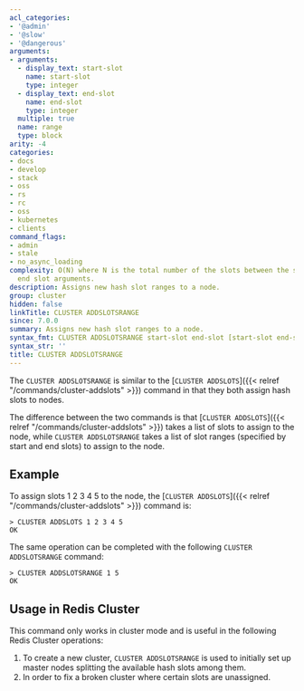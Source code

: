 ```yaml
---
acl_categories:
- '@admin'
- '@slow'
- '@dangerous'
arguments:
- arguments:
  - display_text: start-slot
    name: start-slot
    type: integer
  - display_text: end-slot
    name: end-slot
    type: integer
  multiple: true
  name: range
  type: block
arity: -4
categories:
- docs
- develop
- stack
- oss
- rs
- rc
- oss
- kubernetes
- clients
command_flags:
- admin
- stale
- no_async_loading
complexity: O(N) where N is the total number of the slots between the start slot and
  end slot arguments.
description: Assigns new hash slot ranges to a node.
group: cluster
hidden: false
linkTitle: CLUSTER ADDSLOTSRANGE
since: 7.0.0
summary: Assigns new hash slot ranges to a node.
syntax_fmt: CLUSTER ADDSLOTSRANGE start-slot end-slot [start-slot end-slot ...]
syntax_str: ''
title: CLUSTER ADDSLOTSRANGE
---
```

The `CLUSTER ADDSLOTSRANGE` is similar to the [`CLUSTER ADDSLOTS`]({{< relref "/commands/cluster-addslots" >}}) command in that they both assign hash slots to nodes.

The difference between the two commands is that [`CLUSTER ADDSLOTS`]({{< relref "/commands/cluster-addslots" >}}) takes a list of slots to assign to the node, while `CLUSTER ADDSLOTSRANGE` takes a list of slot ranges (specified by start and end slots) to assign to the node.

## Example

To assign slots 1 2 3 4 5 to the node, the [`CLUSTER ADDSLOTS`]({{< relref "/commands/cluster-addslots" >}}) command is:

    > CLUSTER ADDSLOTS 1 2 3 4 5
    OK

The same operation can be completed with the following `CLUSTER ADDSLOTSRANGE` command:

    > CLUSTER ADDSLOTSRANGE 1 5
    OK


## Usage in Redis Cluster

This command only works in cluster mode and is useful in the following Redis Cluster operations:

1. To create a new cluster, `CLUSTER ADDSLOTSRANGE` is used to initially set up master nodes splitting the available hash slots among them.
2. In order to fix a broken cluster where certain slots are unassigned.
